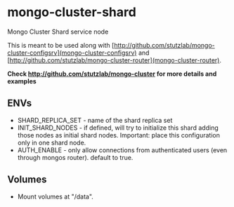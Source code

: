# mongo-cluster-shard

Mongo Cluster Shard service node

This is meant to be used along with [http://github.com/stutzlab/mongo-cluster-configsrv](mongo-cluster-configsrv) and [http://github.com/stutzlab/mongo-cluster-router](mongo-cluster-router).

**Check http://github.com/stutzlab/mongo-cluster for more details and examples**

## ENVs

* SHARD_REPLICA_SET - name of the shard replica set
* INIT_SHARD_NODES - if defined, will try to initialize this shard adding those nodes as initial shard nodes. Important: place this configuration only in one shard node.
* AUTH_ENABLE - only allow connections from authenticated users (even through mongos router). default to true.

## Volumes

* Mount volumes at "/data".
